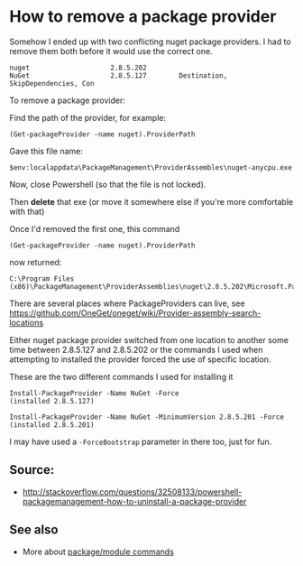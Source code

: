 ﻿# How to remove a package provider

Somehow I ended up with two conflicting nuget package providers.
I had to remove them both before it would use the correct one.

	nuget                    2.8.5.202
	NuGet                    2.8.5.127        Destination, SkipDependencies, Con

To remove a package provider:

Find the path of the provider, for example:

	(Get-packageProvider -name nuget).ProviderPath

Gave this file name:

	$env:localappdata\PackageManagement\ProviderAssembles\nuget-anycpu.exe

Now, close Powershell (so that the file is not locked).

Then **delete** that exe (or move it somewhere else if you're more comfortable with that)

Once I'd removed the first one, this command

	(Get-packageProvider -name nuget).ProviderPath

now returned:

	C:\Program Files (x86)\PackageManagement\ProviderAssemblies\nuget\2.8.5.202\Microsoft.PackageManagement.NuGetProvider.dll

There are several places where PackageProviders can live, see https://github.com/OneGet/oneget/wiki/Provider-assembly-search-locations

Either nuget package provider switched from one location to another some time between 2.8.5.127 and 2.8.5.202 or the commands I used when attempting to installed the provider forced the use of specific location.

These are the two different commands I used for installing it

	Install-PackageProvider -Name NuGet -Force
	(installed 2.8.5.127)

	Install-PackageProvider -Name NuGet -MinimumVersion 2.8.5.201 -Force
	(installed 2.8.5.201)

I may have used a `-ForceBootstrap` parameter in there too, just for fun.

## Source:

- http://stackoverflow.com/questions/32508133/powershell-packagemanagement-how-to-uninstall-a-package-provider

## See also

- More about [package/module commands](../powershell/module_commands.md)